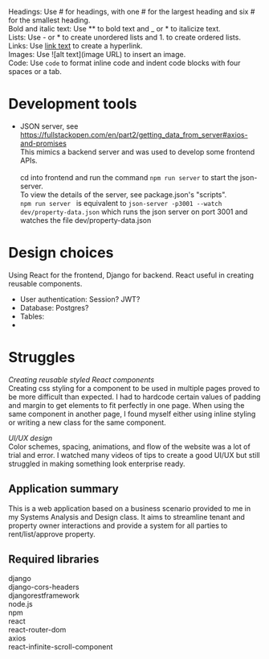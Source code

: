 Headings: Use # for headings, with one # for the largest heading and six # for the smallest heading. <br>
Bold and italic text: Use ** to bold text and _ or * to italicize text.<br>
Lists: Use - or * to create unordered lists and 1. to create ordered lists.<br>
Links: Use [link text](URL) to create a hyperlink.<br>
Images: Use ![alt text](image URL) to insert an image.<br>
Code: Use `code` to format inline code and indent code blocks with four spaces or a tab.<br>

# Development tools
- JSON server, see https://fullstackopen.com/en/part2/getting_data_from_server#axios-and-promises<br>
This mimics a backend server and was used to develop some frontend APIs.<br><br>
cd into frontend and run the command
`npm run server`
to start the json-server.<br>
To view the details of the server, see package.json's "scripts".<br>
`npm run server ` is equivalent to `json-server -p3001 --watch dev/property-data.json`
which runs the json server on port 3001 and watches the file dev/property-data.json

# Design choices
Using React for the frontend, Django for backend. React useful in creating reusable components.

- User authentication: Session? JWT? 
- Database: Postgres?
- Tables: 
- 

# Struggles
*Creating reusable styled React components* <br>
Creating css styling for a component to be used in multiple pages proved to be more difficult than expected. I had to hardcode certain values of padding and margin to get elements to fit perfectly in one page. When using the same component in another page, I found myself either using inline styling or writing a new class for the same component. 

*UI/UX design* <br>
Color schemes, spacing, animations, and flow of the website was a lot of trial and error. I watched many videos of tips to create a good UI/UX but still struggled in making something look enterprise ready.


## Application summary
This is a web application based on a business scenario provided to me in my Systems Analysis and Design class. It aims to streamline tenant and property owner interactions and provide a system for all parties to rent/list/approve property.

## Required libraries
django<br>
django-cors-headers<br>
djangorestframework<br>
node.js<br>
npm<br>
react<br>
react-router-dom<br>
axios<br>
react-infinite-scroll-component<br>
